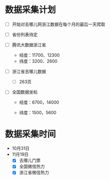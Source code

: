 # 数据采集计划

- [ ] 开始对去哪儿网浙江数据在每个月的最后一天爬取

- [ ] 省份列表待定

- [ ] 腾讯大数据浙江省

  - 经度：11700、12300
  - 纬度：3200、2600

- [ ] 浙江省去哪儿数据

  - [ ] 263页

- [ ] 全国数据坐标

  - 经度：6700，14000

  - 纬度：1500，5600

# 数据采集时间

- 10月31日
- 11月19日
  - [x] 去哪儿门票
  - [x] 全国微信热力
  - [x] 浙江省微信热力